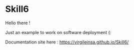 # Skill6

Hello there !

Just an example to work on software deployment (:

Documentation site here : https://virgileinsa.github.io/Skill6/
